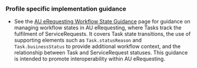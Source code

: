### Profile specific implementation guidance
- See the [AU eRequesting Workflow State Guidance](workflow-state.html) page for guidance on managing workflow states in AU eRequesting, where Tasks track the fulfilment of ServiceRequests. It covers Task state transitions, the use of supporting elements such as `Task.statusReason` and `Task.businessStatus` to provide additional workflow context, and the relationship between Task and ServiceRequest statuses.  This guidance is intended to promote interoperability within AU eRequesting.